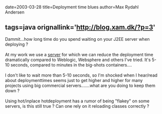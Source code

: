 date=2003-03-28
title=Deployment time blues
author=Max Rydahl Andersen

tags=java 
orignallink='http://blog.xam.dk/?p=3'
---
<div><p>Dammit...how long time do you spend waiting on your J2EE server when deploying ?<br><br>
At my work we use a <a href="http://www.trifork.com" title="Fast inplace deployment...">server</a> for which we can reduce the deployment time dramatically compared to Weblogic, Websphere and others I've tried. It's 5-10 seconds, compared to minutes in the big-shots containers....<br><br>
I don't like to wait more than 5-10 seconds, so I'm shocked when I hear/read about deploymenttimes seems just to get higher and higher for many projects using big commercial servers.......what are you doing to keep them down ?<br><br>
Using hot/inplace hotdeployment has a rumor of being "flakey" on some servers, is this still true ? Can one rely on it reloading classes correctly ?</p></div>
